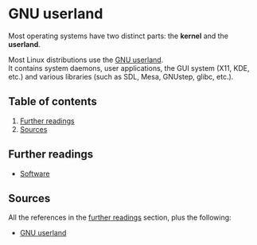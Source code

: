 # GNU userland

Most operating systems have two distinct parts: the **kernel** and the **userland**.

Most Linux distributions use the [GNU userland][software].<br/>
It contains system daemons, user applications, the GUI system (X11, KDE, etc.) and various libraries (such as SDL, Mesa, GNUstep, glibc, etc.).

## Table of contents <!-- omit in toc -->

1. [Further readings](#further-readings)
1. [Sources](#sources)

## Further readings

- [Software]

## Sources

All the references in the [further readings] section, plus the following:

- [GNU userland]

<!--
  References
  -->

<!-- In-article sections -->
[further readings]: #further-readings

<!-- Upstream -->
[software]: https://www.gnu.org/software/

<!-- Others -->
[gnu userland]: https://www.linux.org/threads/gnu-userland.11066/
